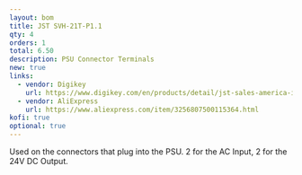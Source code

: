```yaml
---
layout: bom
title: JST SVH-21T-P1.1
qty: 4
orders: 1
total: 6.50
description: PSU Connector Terminals
new: true
links:
  - vendor: Digikey
    url: https://www.digikey.com/en/products/detail/jst-sales-america-inc/SVH-21T-P1-1/527368
  - vendor: AliExpress
    url: https://www.aliexpress.com/item/3256807500115364.html
kofi: true
optional: true
---
```


Used on the connectors that plug into the PSU. 2 for the AC Input, 2 for the 24V DC Output.